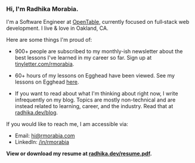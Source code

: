 ### Hi, I'm Radhika Morabia.

I'm a Software Engineer at [OpenTable](https://opentable.com), currently focused on full‑stack web development. I live & love in Oakland, CA.

Here are some things I'm proud of:

 - 900+ people are subscribed to my monthly-ish newsletter about the best lessons I've learned in my career so far. Sign up at [tinyletter.com/rmorabia](https://tinyletter.com/rmorabia).
 
 - 60+ hours of my lessons on Egghead have been viewed. See my lessons on Egghead [here](https://egghead.io/instructors/radhika-morabia).
 
 - If you want to read about what I'm thinking about right now, I write infrequently on my blog. Topics are mostly non-technical and are instead related to learning, career, and the industry. Read that at [radhika.dev/blog](https://radhika.dev/blog/).

If you would like to reach me, I am accessible via:

- Email: [hi@rmorabia.com](mailto:hi@rmorabia.com)
- LinkedIn: [/in/rmorabia](http://linkedin.com/in/rmorabia)

**View or download my resume at [radhika.dev/resume.pdf](https://radhika.dev/resume.pdf).**

